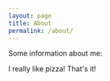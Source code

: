 ```yaml
---
layout: page
title: About
permalink: /about/
---
```


Some information about me:

I really like pizza!
That's it!
